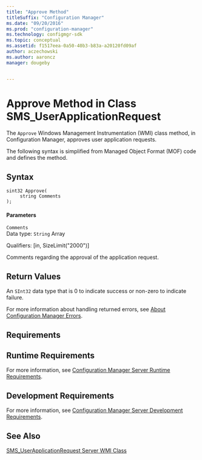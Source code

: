 ```yaml
---
title: "Approve Method"
titleSuffix: "Configuration Manager"
ms.date: "09/20/2016"
ms.prod: "configuration-manager"
ms.technology: configmgr-sdk
ms.topic: conceptual
ms.assetid: f1517eea-0a50-40b3-b83a-a20120fd09af
author: aczechowski
ms.author: aaroncz
manager: dougeby


---
```

# Approve Method in Class SMS_UserApplicationRequest
The `Approve` Windows Management Instrumentation (WMI) class method, in Configuration Manager, approves user application requests.  

 The following syntax is simplified from Managed Object Format (MOF) code and defines the method.  

## Syntax  

```  
sint32 Approve(  
     string Comments  
);  
```  

#### Parameters  
 `Comments`  
 Data type: `String` Array  

 Qualifiers: [in, SizeLimit("2000")]  

 Comments regarding the approval of the application request.  

## Return Values  
 An `SInt32` data type that is 0 to indicate success or non-zero to indicate failure.  

 For more information about handling returned errors, see [About Configuration Manager Errors](../../../develop/core/understand/about-configuration-manager-errors.md).  

## Requirements  

## Runtime Requirements  
 For more information, see [Configuration Manager Server Runtime Requirements](../../../develop/core/reqs/server-runtime-requirements.md).  

## Development Requirements  
 For more information, see [Configuration Manager Server Development Requirements](../../../develop/core/reqs/server-development-requirements.md).  

## See Also  
 [SMS_UserApplicationRequest Server WMI Class](../../../develop/reference/apps/sms_userapplicationrequest-server-wmi-class.md)
